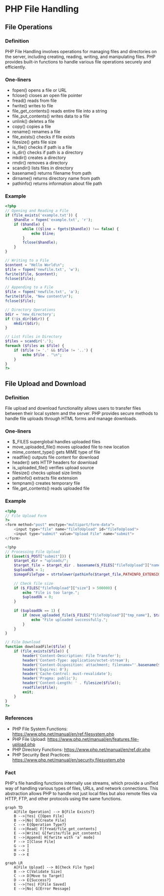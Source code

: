 # PHP File Handling

## File Operations

### Definition
PHP File Handling involves operations for managing files and directories on the server, including creating, reading, writing, and manipulating files. PHP provides built-in functions to handle various file operations securely and efficiently.

### One-liners
- fopen() opens a file or URL
- fclose() closes an open file pointer
- fread() reads from file
- fwrite() writes to file
- file_get_contents() reads entire file into a string
- file_put_contents() writes data to a file
- unlink() deletes a file
- copy() copies a file
- rename() renames a file
- file_exists() checks if file exists
- filesize() gets file size
- is_file() checks if path is a file
- is_dir() checks if path is a directory
- mkdir() creates a directory
- rmdir() removes a directory
- scandir() lists files in directory
- basename() returns filename from path
- dirname() returns directory name from path
- pathinfo() returns information about file path

### Example

```php
<?php
// Opening and Reading a File
if (file_exists('example.txt')) {
    $handle = fopen('example.txt', 'r');
    if ($handle) {
        while (($line = fgets($handle)) !== false) {
            echo $line;
        }
        fclose($handle);
    }
}

// Writing to a File
$content = "Hello World\n";
$file = fopen('newfile.txt', 'w');
fwrite($file, $content);
fclose($file);

// Appending to a File
$file = fopen('newfile.txt', 'a');
fwrite($file, "New content\n");
fclose($file);

// Directory Operations
$dir = 'new_directory';
if (!is_dir($dir)) {
    mkdir($dir);
}

// List Files in Directory
$files = scandir('.');
foreach ($files as $file) {
    if ($file != '.' && $file != '..') {
        echo $file . "\n";
    }
}
?>
```

## File Upload and Download

### Definition
File upload and download functionality allows users to transfer files between their local system and the server. PHP provides secure methods to handle file uploads through HTML forms and manage downloads.

### One-liners
- $_FILES superglobal handles uploaded files
- move_uploaded_file() moves uploaded file to new location
- mime_content_type() gets MIME type of file
- readfile() outputs file content for download
- header() sets HTTP headers for download
- is_uploaded_file() verifies upload source
- filesize() checks upload size limits
- pathinfo() extracts file extension
- tempnam() creates temporary file
- file_get_contents() reads uploaded file

### Example

```php
<?php
// File Upload Form
?>
<form method="post" enctype="multipart/form-data">
    <input type="file" name="fileToUpload" id="fileToUpload">
    <input type="submit" value="Upload File" name="submit">
</form>

<?php
// Processing File Upload
if (isset($_POST["submit"])) {
    $target_dir = "uploads/";
    $target_file = $target_dir . basename($_FILES["fileToUpload"]["name"]);
    $uploadOk = 1;
    $imageFileType = strtolower(pathinfo($target_file,PATHINFO_EXTENSION));
    
    // Check file size
    if ($_FILES["fileToUpload"]["size"] > 500000) {
        echo "File is too large.";
        $uploadOk = 0;
    }
    
    if ($uploadOk == 1) {
        if (move_uploaded_file($_FILES["fileToUpload"]["tmp_name"], $target_file)) {
            echo "File uploaded successfully.";
        }
    }
}

// File Download
function downloadFile($file) {
    if (file_exists($file)) {
        header('Content-Description: File Transfer');
        header('Content-Type: application/octet-stream');
        header('Content-Disposition: attachment; filename="'.basename($file).'"');
        header('Expires: 0');
        header('Cache-Control: must-revalidate');
        header('Pragma: public');
        header('Content-Length: ' . filesize($file));
        readfile($file);
        exit;
    }
}
?>
```

### References
- PHP File System Functions: https://www.php.net/manual/en/ref.filesystem.php
- PHP File Upload: https://www.php.net/manual/en/features.file-upload.php
- PHP Directory Functions: https://www.php.net/manual/en/ref.dir.php
- PHP Security Best Practices: https://www.php.net/manual/en/security.filesystem.php

### Fact
PHP's file handling functions internally use streams, which provide a unified way of handling various types of files, URLs, and network connections. This abstraction allows PHP to handle not just local files but also remote files via HTTP, FTP, and other protocols using the same functions.

```mermaid
graph TD
    A[File Operation] --> B{File Exists?}
    B -->|Yes| C[Open File]
    B -->|No| D[Create File]
    C --> E{Operation Type?}
    E -->|Read| F[fread/file_get_contents]
    E -->|Write| G[fwrite/file_put_contents]
    E -->|Append| H[fwrite with 'a' mode]
    F --> I[Close File]
    G --> I
    H --> I
    D --> E
```

```mermaid
graph LR
    A[File Upload] --> B[Check File Type]
    B --> C[Validate Size]
    C --> D[Move to Target]
    D --> E{Success?}
    E -->|Yes| F[File Saved]
    E -->|No| G[Error Message]
```